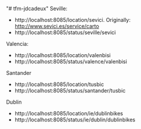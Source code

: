 "# tfm-jdcadeux"
Seville:
* http://localhost:8085/location/sevici. Originally: http://www.sevici.es/service/carto
* http://localhost:8085/status/seville/sevici

Valencia:
* http://localhost:8085/location/valenbisi
* http://localhost:8085/status/valence/valenbisi

Santander
* http://localhost:8085/location/tusbic
* http://localhost:8085/status/santander/tusbic

Dublin

* http://localhost:8085/location/ie/dublinbikes
* http://localhost:8085/status/ie/dublin/dublinbikes